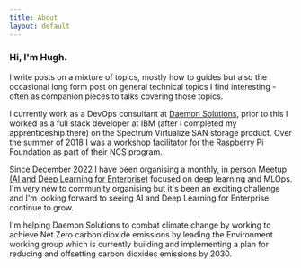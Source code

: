 ```yaml
---
title: About
layout: default
---
```


### Hi, I'm Hugh.

I write posts on a mixture of topics, mostly how to guides but also the occasional long form post on general technical topics I find interesting - often as companion pieces to talks covering those topics.

I currently work as a DevOps consultant at [Daemon Solutions](dae.mn), prior to this I worked as a full stack developer at IBM (after I completed my apprenticeship there) on the Spectrum Virtualize SAN storage product. Over the summer of 2018 I was a workshop facilitator for the Raspberry Pi Foundation as part of their NCS program. 

Since December 2022 I have been organising a monthly, in person Meetup [(AI and Deep Learning for Enterprise)](https://www.meetup.com/enterprise-deep-learning-ai-uk) focused on deep learning and MLOps. I'm very new to community organising but it's been an exciting challenge and I'm looking forward to seeing AI and Deep Learning for Enterprise continue to grow.

I'm helping Daemon Solutions to combat climate change by working to achieve Net Zero carbon dioxide emissions by leading the Environment working group which is currently building and implementing a plan for reducing and offsetting carbon dioxides emissions by 2030.